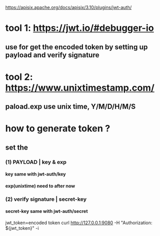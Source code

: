 https://apisix.apache.org/docs/apisix/3.10/plugins/jwt-auth/

# tool 1: https://jwt.io/#debugger-io 
## use for get the encoded token by setting up payload and verify signature
# tool 2: https://www.unixtimestamp.com/
## paload.exp use unix time, Y/M/D/H/M/S

# how to generate token ?
## set the 
### (1) PAYLOAD | key & exp 
#### key same with jwt-auth/key 
#### exp(unixtime) need to after now 
### (2) verify signature | secret-key
#### secret-key same with jwt-auth/secret

jwt_token=encoded token
curl http://127.0.0.1:9080 -H "Authorization: ${jwt_token}" -i









